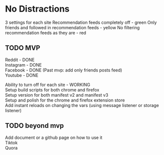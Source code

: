 # No Distractions

3 settings for each site
Recommendation feeds completely off - green
Only friends and followed in recommendation feeds - yellow
No filtering recommendation feeds as they are - red

## TODO MVP

Reddit - DONE <br/>
Instagram - DONE <br/>
Facebook - DONE (Past mvp: add only friends posts feed)<br/>
Youtube - DONE <br/>

Ability to turn off for each site - WORKING <br/>
Setup build scripts for both chrome and firefox <br/>
Setup version for both manifest v2 and manifest v3 <br/>
Setup and polish for the chrome and firefox extension store <br/>
Add instant reloads on changing the vars (using message listener or storage listener) <br/>

## TODO beyond mvp

Add document or a github page on how to use it <br/>
Tiktok <br/>
Quora <br/>
